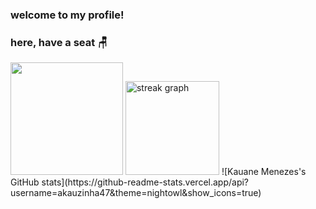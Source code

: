 ### welcome to my profile! 
### here, have a  seat 🪑

<div> 
  <img loading="lazy" height="180em" src="https://github-readme-stats.vercel.app/api/top-langs/?username=akauzinha47&layout=compact&hide_border=false&langs_count=7&theme=nightowl"/>
  <img src="https://streak-stats.demolab.com?user=akauzinha47&locale=en&mode=daily&theme=nightoul&hide_border=false&border_radius=5" height="150" alt="streak graph"  />
  ![Kauane Menezes's GitHub stats](https://github-readme-stats.vercel.app/api?username=akauzinha47&theme=nightowl&show_icons=true)
</div>


<!--

<img loading="lazy" height="180em" src="https://github-readme-stats.vercel.app/api/top-langs/?username=akauzinha47&layout=compact&hide_border=true&langs_count=7&theme=buefy/>

## loading... 🚧

**akauzinha47/akauzinha47** is a ✨ _special_ ✨ repository because its `README.md` (this file) appears on your GitHub profile.

Here are some ideas to get you started:

- 🔭 I’m currently working on ...
- 🌱 I’m currently learning ...
- 👯 I’m looking to collaborate on ...
- 🤔 I’m looking for help with ...
- 💬 Ask me about ...
- 📫 How to reach me: ...
- 😄 Pronouns: ...
- ⚡ Fun fact: ...
-->
